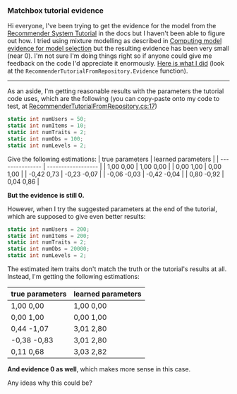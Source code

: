 ### Matchbox tutorial evidence

Hi everyone,
I've been trying to get the evidence for the model from the [Recommender System Tutorial](https://dotnet.github.io/infer/userguide/Recommender%20System.html) in the docs but I haven't been able to figure out how. I tried using mixture modelling as described in [Computing model evidence for model selection](https://dotnet.github.io/infer/userguide/Computing%20model%20evidence%20for%20model%20selection.html) but the resulting evidence has been very small (near 0). I'm not sure I'm doing things right so if anyone could give me feedback on the code I'd appreciate it enormously. [Here is what I did](https://github.com/makobot-sh/matchbox-evidence/blob/main/RecommenderTutorialFromRepository.cs#L258) (look at the `RecommenderTutorialFromRepository.Evidence` function).


---

As an aside, I'm getting reasonable results with the parameters the tutorial code uses, which are the following (you can copy-paste onto my code to test, at [RecommenderTutorialFromRepository.cs:17](https://github.com/makobot-sh/matchbox-evidence/blob/main/RecommenderTutorialFromRepository.cs#L17))
```c#
static int numUsers = 50;
static int numItems = 10;
static int numTraits = 2;
static int numObs = 100;
static int numLevels = 2;
```
Give the following estimations:
| true parameters | learned parameters |
| --------------- | ------------------ |
| 1,00    0,00 | 1,00    0,00 |
| 0,00    1,00 | 0,00    1,00 |
| -0,42    0,73 | -0,23    -0,07 |
| -0,06    -0,03 | -0,42    -0,04 |
| 0,80    -0,92 | 0,04    0,86 |

**But the evidence is still 0.**

However, when I try the suggested parameters at the end of the tutorial, which are supposed to give even better results:
```c#
static int numUsers = 200;
static int numItems = 200;
static int numTraits = 2;
static int numObs = 20000;
static int numLevels = 2;
```
The estimated item traits don't match the truth or the tutorial's results at all. Instead, I'm getting the following estimations:

| true parameters | learned parameters |
| --------------- | ------------------ |
| 1,00    0,00 | 1,00    0,00 |
| 0,00    1,00 | 0,00    1,00 |
| 0,44    -1,07 | 3,01    2,80 |
| -0,38    -0,83 | 3,01    2,80 |
| 0,11    0,68 | 3,03    2,82 |

**And evidence 0 as well**, which makes more sense in this case.

Any ideas why this could be?
